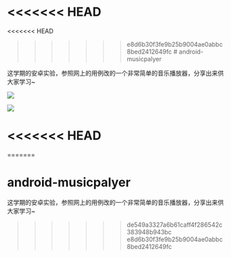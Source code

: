 <<<<<<< HEAD
﻿
=======
<<<<<<< HEAD
>>>>>>> e8d6b30f3fe9b25b9004ae0abbc8bed2412649fc
﻿# android-musicpalyer

这学期的安卓实验，参照网上的用例改的一个非常简单的音乐播放器，分享出来供大家学习~

![](https://icon.qiantucdn.com/20191206/6c2d9e3de26b2573c63538d0549c6f352)

![](https://icon.qiantucdn.com/20191206/fa88a0e8f5a27de724f9a9d02af2b60e2)

<<<<<<< HEAD
=======

=======
# android-musicpalyer
这学期的安卓实验，参照网上的用例改的一个非常简单的音乐播放器，分享出来供大家学习~
>>>>>>> de549a3327a6b61caff4f286542c383948b943bc
>>>>>>> e8d6b30f3fe9b25b9004ae0abbc8bed2412649fc
